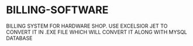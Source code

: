 # BILLING-SOFTWARE
BILLING SYSTEM FOR HARDWARE SHOP.
USE EXCELSIOR JET TO CONVERT IT IN .EXE FILE WHICH WILL CONVERT IT ALONG WITH MYSQL DATABASE
